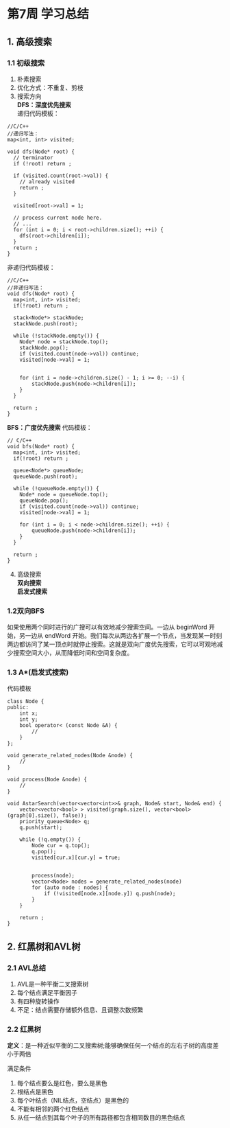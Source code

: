 # 第7周 学习总结
## 1. 高级搜索

### 1.1 初级搜索  
1. 朴素搜索
2. 优化方式：不重复、剪枝
3. 搜索方向  
__DFS：深度优先搜索__  
递归代码模板：
```
//C/C++
//递归写法：
map<int, int> visited;

void dfs(Node* root) {
  // terminator
  if (!root) return ;

  if (visited.count(root->val)) {
    // already visited
    return ;
  }

  visited[root->val] = 1;

  // process current node here. 
  // ...
  for (int i = 0; i < root->children.size(); ++i) {
    dfs(root->children[i]);
  }
  return ;
}
```

非递归代码模板：
```
//C/C++
//非递归写法：
void dfs(Node* root) {
  map<int, int> visited;
  if(!root) return ;

  stack<Node*> stackNode;
  stackNode.push(root);

  while (!stackNode.empty()) {
    Node* node = stackNode.top();
    stackNode.pop();
    if (visited.count(node->val)) continue;
    visited[node->val] = 1;


    for (int i = node->children.size() - 1; i >= 0; --i) {
        stackNode.push(node->children[i]);
    }
  }

  return ;
}
``` 
__BFS：广度优先搜索__
代码模板：
```
// C/C++
void bfs(Node* root) {
  map<int, int> visited;
  if(!root) return ;

  queue<Node*> queueNode;
  queueNode.push(root);

  while (!queueNode.empty()) {
    Node* node = queueNode.top();
    queueNode.pop();
    if (visited.count(node->val)) continue;
    visited[node->val] = 1;

    for (int i = 0; i < node->children.size(); ++i) {
        queueNode.push(node->children[i]);
    }
  }

  return ;
}
```    

4. 高级搜索  
__双向搜索__  
__启发式搜索__

### 1.2双向BFS
如果使用两个同时进行的广搜可以有效地减少搜索空间。一边从 beginWord 开始，另一边从 endWord 开始。我们每次从两边各扩展一个节点，当发现某一时刻两边都访问了某一顶点时就停止搜索。这就是双向广度优先搜索，它可以可观地减少搜索空间大小，从而降低时间和空间复杂度。

### 1.3 A*(启发式搜索) 
代码模板
```
class Node {
public:
    int x;
    int y;
    bool operator< (const Node &A) {
        // 
    }
};

void generate_related_nodes(Node &node) {
    // 
}

void process(Node &node) {
    // 
}

void AstarSearch(vector<vector<int>>& graph, Node& start, Node& end) {
    vector<vector<bool> > visited(graph.size(), vector<bool>(graph[0].size(), false));
    priority_queue<Node> q;
    q.push(start);

    while (!q.empty()) {
        Node cur = q.top();
        q.pop();
        visited[cur.x][cur.y] = true;


        process(node);
        vector<Node> nodes = generate_related_nodes(node) 
        for (auto node : nodes) {
            if (!visited[node.x][node.y]) q.push(node);
        }
    }

    return ;
}
```
## 2. 红黑树和AVL树
### 2.1 AVL总结
1. AVL是一种平衡二叉搜索树
2. 每个结点满足平衡因子
3. 有四种旋转操作
4. 不足：结点需要存储额外信息、且调整次数频繁


### 2.2 红黑树
__定义__：是一种近似平衡的二叉搜索树;能够确保任何一个结点的左右子树的高度差小于两倍  

满足条件
1. 每个结点要么是红色，要么是黑色
2. 根结点是黑色
3. 每个叶结点（NIL结点，空结点）是黑色的
4. 不能有相邻的两个红色结点
5. 从任一结点到其每个叶子的所有路径都包含相同数目的黑色结点
